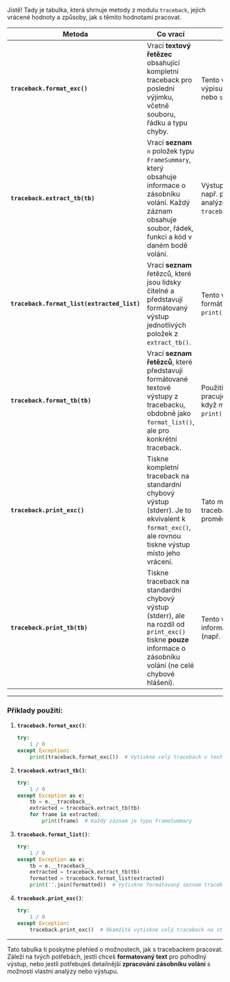 Jistě! Tady je tabulka, která shrnuje metody z modulu `traceback`, jejich vrácené hodnoty a způsoby, jak s těmito hodnotami pracovat.

| **Metoda**               | **Co vrací**                                                                 | **Jak s tím pracovat**                                              |
|--------------------------|-------------------------------------------------------------------------------|--------------------------------------------------------------------|
| **`traceback.format_exc()`** | Vrací **textový řetězec** obsahující kompletní traceback pro poslední výjimku, včetně souboru, řádku a typu chyby. | Tento výstup lze rovnou použít k vypsání chybového výpisu do konzole. Např. `print(traceback.format_exc())` nebo `sys.stderr.write(traceback.format_exc())`. |
| **`traceback.extract_tb(tb)`** | Vrací **seznam** `n` položek typu `FrameSummary`, který obsahuje informace o zásobníku volání. Každý záznam obsahuje soubor, řádek, funkci a kód v daném bodě volání. | Výstup je užitečný pro detailní zpracování tracebacku, např. pro zobrazení souboru a řádku, nebo k jeho vlastní analýze. Můžeš použít smyčku: `for frame in traceback.extract_tb(tb): print(frame)`. |
| **`traceback.format_list(extracted_list)`** | Vrací **seznam** řetězců, které jsou lidsky čitelné a představují formátovaný výstup jednotlivých položek z `extract_tb()`. | Tento výstup lze rovněž použít pro tisk tracebacku ve formátu, který je snadno čitelný uživateli. Např. `print(''.join(traceback.format_list(extracted_list)))`. |
| **`traceback.format_tb(tb)`** | Vrací **seznam řetězců**, které představují formátované textové výstupy z tracebacku, obdobně jako `format_list()`, ale pro konkrétní traceback. | Použití je podobné jako `format_list()`, ale s tím, že pracuje přímo s objektem tracebacku, takže jej lze použít, když máš přístup k `tb` (traceback objektu). Např. `print(''.join(traceback.format_tb(tb)))`. |
| **`traceback.print_exc()`** | Tiskne kompletní traceback na standardní chybový výstup (stderr). Je to ekvivalent k `format_exc()`, ale rovnou tiskne výstup místo jeho vrácení. | Tato metoda je vhodná, když chceš okamžitě vypsat celý traceback bez nutnosti jeho předchozího uchovávání v proměnné. Např. `traceback.print_exc()` ve výjimce. |
| **`traceback.print_tb(tb)`** | Tiskne traceback na standardní chybový výstup (stderr), ale na rozdíl od `print_exc()` tiskne **pouze** informace o zásobníku volání (ne celé chybové hlášení). | Tento výstup je vhodný, pokud chceš tisknout pouze informace o volání, bez detailních informací o chybě (např. o typu výjimky). Použití: `traceback.print_tb(tb)`. |

---

### **Příklady použití:**

1. **`traceback.format_exc()`**:
   ```python
   try:
       1 / 0
   except Exception:
       print(traceback.format_exc())  # Vytiskne celý traceback v textovém formátu
   ```

2. **`traceback.extract_tb()`**:
   ```python
   try:
       1 / 0
   except Exception as e:
       tb = e.__traceback__
       extracted = traceback.extract_tb(tb)
       for frame in extracted:
           print(frame)  # Každý záznam je typu FrameSummary
   ```

3. **`traceback.format_list()`**:
   ```python
   try:
       1 / 0
   except Exception as e:
       tb = e.__traceback__
       extracted = traceback.extract_tb(tb)
       formatted = traceback.format_list(extracted)
       print(''.join(formatted))  # Vytiskne formátovaný seznam tracebacku
   ```

4. **`traceback.print_exc()`**:
   ```python
   try:
       1 / 0
   except Exception:
       traceback.print_exc()  # Okamžitě vytiskne celý traceback na stderr
   ```

---

Tato tabulka ti poskytne přehled o možnostech, jak s tracebackem pracovat. Záleží na tvých potřebách, jestli chceš **formatovaný text** pro pohodlný výstup, nebo jestli potřebuješ detailnější **zpracování zásobníku volání** s možností vlastní analýzy nebo výstupu.